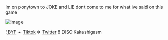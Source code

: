 
Im on ponytown to JOKE and LIE dont come to me for what ive said on this game


![image](https://media.discordapp.net/attachments/702953119474253844/1395111742081859584/Adobe_Express_-_file.png?ex=6879428f&is=6877f10f&hm=a11a76b6003624ccd80e866b76d8478033f0fa7a0fcc2f55a078e7972faf47af&=&format=webp&quality=lossless)


: ̗̀[BYF](https://rentry.co/sakukashi) ➛ [Tiktok](https://www.tiktok.com/@fishslab29?is_from_webapp=1&sender_device=pc) ❄︎ [Twitter](https://x.com/shinobiyaoi) ‼ DISC:Kakashigasm





<!--
**shinobiyaoi/shinobiyaoi** is a ✨ _special_ ✨ repository because its `README.md` (this file) appears on your GitHub profile.

Here are some ideas to get you started:

- 🔭 I’m currently working on ...
- 🌱 I’m currently learning ...
- 👯 I’m looking to collaborate on ...
- 🤔 I’m looking for help with ...
- 💬 Ask me about ...
- 📫 How to reach me: ...
- 😄 Pronouns: ...
- ⚡ Fun fact: ...
-->

